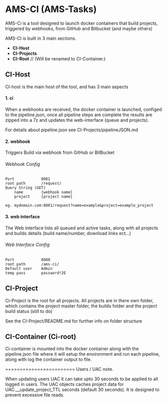 # AMS-CI (AMS-Tasks)

AMS-Ci is a tool designed to launch docker containers that build projects,
triggered by webhooks, from GitHub and Bitbucket (and maybe others)

AMS-CI is built in 3 main sections.

- **CI-Host**
- **CI-Projects**
- **CI-Root**       // (Will be renamed to CI-Container.)

## CI-Host
CI-host is the main host of the tool, and has 3 main aspects

#### 1. ci
When a webhooks are received, the docker container is launched, configed to
the pipeline.json, once all pipeline steps are complete the results are 
zipped into a 7z and updates the web-interface (queue and projects).

For details about pipeline.json see CI-Projects/pipelineJSON.md



#### 2. webhook
Triggers Build via webhook from GitHub or BitBucket

###### Webhook Config
```
Port            8081
root path       /request/
Query String (GET)
    name        {webhook name}
    project     {project name}
    
eg. mydomain.com:8081/request?name=example&project=example_project
```

#### 3. web interface
The Web interface lists all queued and active tasks, along with all projects
and builds details (build name/number, download links ect...) 
 
###### Web Interface Config
```
Port            8080
root path       /ams-ci/
Default user    Admin
temp pass       password!2E
```

## CI-Project
Ci-Project is the root for all projects.
All projects are in there own folder, which contains the project master folder,
the builds folder and the project build status (still to do)

See the CI-Project/README.md for further info on folder structure

## CI-Container (Ci-root)
Ci-container is mounted into the docker container along with the pipeline.json file
where it will setup the environment and run each pipeline, along with log the 
container output to file.


========================
Users / UAC note.

When updating users UAC it can take upto 30 seconds to be applied
to all logged in users. The UAC objects caches project data for
UAC.__update_project_TTL seconds (default 30 seconds). 
It is designed to prevent excessive file reads.